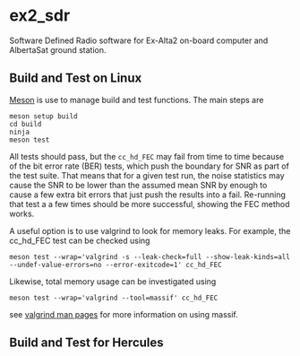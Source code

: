 # ex2_sdr
Software Defined Radio software for Ex-Alta2 on-board computer and AlbertaSat ground station.

## Build and Test on Linux

[Meson](https://mesonbuild.com/index.html) is use to manage build and test functions. The main steps are

```
meson setup build
cd build
ninja
meson test
```

All tests should pass, but the `cc_hd_FEC` may fail from time to time because
of the bit error rate (BER) tests, which push the boundary for SNR as part of
the test suite. That means that for a given test run, the noise statistics may 
cause the SNR to be lower than the assumed mean SNR by enough to cause a few
extra bit errors that just push the results into a fail. Re-running that test a
a few times should be more successful, showing the FEC method works.

A useful option is to use valgrind to look for memory leaks. For example, the 
cc_hd_FEC test can be checked using

```
meson test --wrap='valgrind -s --leak-check=full --show-leak-kinds=all  --undef-value-errors=no --error-exitcode=1' cc_hd_FEC
```

Likewise, total memory usage can be investigated using 
```
meson test --wrap='valgrind --tool=massif' cc_hd_FEC
```

see [valgrind man pages](https://valgrind.org/docs/manual/ms-manual.html) for more information on using massif.

    
## Build and Test for Hercules
